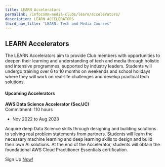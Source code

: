 ```yaml
---
title: LEARN Accelerators
permalink: /infocomm-media-clubs/learn/accelerators/
description: LEARN ACCELERATORS
third_nav_title: "LEARN: Tech and Media Courses"
---
```

## LEARN Accelerators
The LEARN Accelerators aim to provide Club members with opportunities to deepen their learning and understanding of tech and media through holistic and intensive programmes, supported by industry leaders. Students will undergo training over 6 to 10 months on weekends and school holidays where they will work on real-life challenges and develop practical tech solutions.

#### Upcoming Accelerators

**AWS Data Science Accelerator (Sec/JC)**<br>
Commitment: 110 hours 
* Nov 2022 to Aug 2023

Acquire deep Data Science skills through designing and building solutions to solving real problem statements from partners. Students will learn the necessary machine learning and deep learning skills to design and build their own AI solutions. At the end of the Accelerator, students will obtain the foundational AWS Cloud Practitioner Essentials certification.


Sign Up [Now!](https://go.gov.sg/aws-accel22)